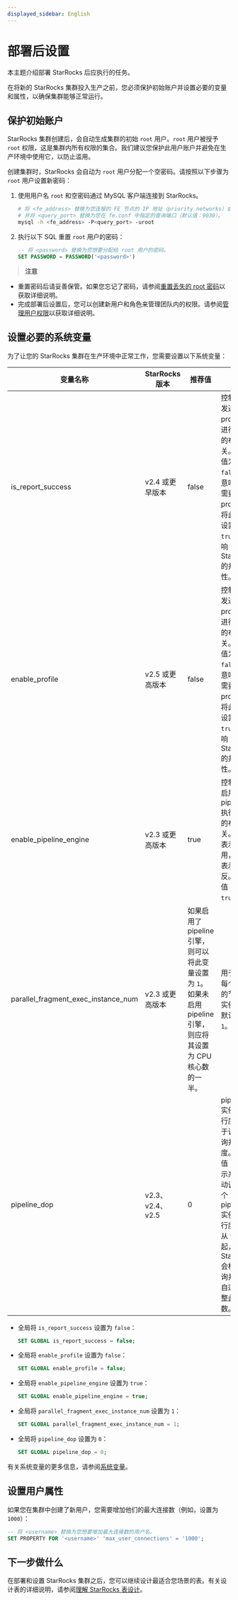 ```yaml
---
displayed_sidebar: English
---
```


# 部署后设置

本主题介绍部署 StarRocks 后应执行的任务。

在将新的 StarRocks 集群投入生产之前，您必须保护初始账户并设置必要的变量和属性，以确保集群能够正常运行。

## 保护初始账户

StarRocks 集群创建后，会自动生成集群的初始 `root` 用户。`root` 用户被授予 `root` 权限，这是集群内所有权限的集合。我们建议您保护此用户账户并避免在生产环境中使用它，以防止滥用。

创建集群时，StarRocks 会自动为 `root` 用户分配一个空密码。请按照以下步骤为 `root` 用户设置新密码：

1. 使用用户名 `root` 和空密码通过 MySQL 客户端连接到 StarRocks。

   ```Bash
   # 将 <fe_address> 替换为您连接的 FE 节点的 IP 地址（priority_networks）或 FQDN，
   # 并将 <query_port> 替换为您在 fe.conf 中指定的查询端口（默认值：9030）。
   mysql -h <fe_address> -P<query_port> -uroot
   ```

2. 执行以下 SQL 重置 `root` 用户的密码：

   ```SQL
   -- 将 <password> 替换为您想要分配给 root 用户的密码。
   SET PASSWORD = PASSWORD('<password>')
   ```

> **注意**
- 重置密码后请妥善保管。如果您忘记了密码，请参阅[重置丢失的 root 密码](../administration/User_privilege.md#reset-lost-root-password)以获取详细说明。
- 完成部署后设置后，您可以创建新用户和角色来管理团队内的权限。请参阅[管理用户权限](../administration/User_privilege.md)以获取详细说明。

## 设置必要的系统变量

为了让您的 StarRocks 集群在生产环境中正常工作，您需要设置以下系统变量：

|**变量名称**|**StarRocks 版本**|**推荐值**|**描述**|
|---|---|---|---|
|is_report_success|v2.4 或更早版本|false|控制是否发送查询 profile 以进行分析的布尔开关。默认值为 `false`，这意味着不需要 profile。将此变量设置为 `true` 会影响 StarRocks 的并发性。|
|enable_profile|v2.5 或更高版本|false|控制是否发送查询 profile 以进行分析的布尔开关。默认值为 `false`，这意味着不需要 profile。将此变量设置为 `true` 会影响 StarRocks 的并发性。|
|enable_pipeline_engine|v2.3 或更高版本|true|控制是否启用 pipeline 执行引擎的布尔开关。`true` 表示启用，`false` 表示相反。默认值：`true`。|
|parallel_fragment_exec_instance_num|v2.3 或更高版本|如果启用了 pipeline 引擎，则可以将此变量设置为 `1`。如果未启用 pipeline 引擎，则应将其设置为 CPU 核心数的一半。|用于扫描每个 BE 上的节点的实例数。默认值为 `1`。|
|pipeline_dop|v2.3、v2.4、v2.5|0|pipeline 实例的并行度，用于调整查询并发度。默认值：`0`，表示系统自动调整每个 pipeline 实例的并行度。<br />从 v3.0 起，StarRocks 会根据查询并发度自适应调整此参数。|

- 全局将 `is_report_success` 设置为 `false`：

  ```SQL
  SET GLOBAL is_report_success = false;
  ```

- 全局将 `enable_profile` 设置为 `false`：

  ```SQL
  SET GLOBAL enable_profile = false;
  ```

- 全局将 `enable_pipeline_engine` 设置为 `true`：

  ```SQL
  SET GLOBAL enable_pipeline_engine = true;
  ```

- 全局将 `parallel_fragment_exec_instance_num` 设置为 `1`：

  ```SQL
  SET GLOBAL parallel_fragment_exec_instance_num = 1;
  ```

- 全局将 `pipeline_dop` 设置为 `0`：

  ```SQL
  SET GLOBAL pipeline_dop = 0;
  ```

有关系统变量的更多信息，请参阅[系统变量](../reference/System_variable.md)。

## 设置用户属性

如果您在集群中创建了新用户，您需要增加他们的最大连接数（例如，设置为 `1000`）：

```SQL
-- 将 <username> 替换为您想要增加最大连接数的用户名。
SET PROPERTY FOR '<username>' 'max_user_connections' = '1000';
```

## 下一步做什么

在部署和设置 StarRocks 集群之后，您可以继续设计最适合您场景的表。有关设计表的详细说明，请参阅[理解 StarRocks 表设计](../table_design/Table_design.md)。